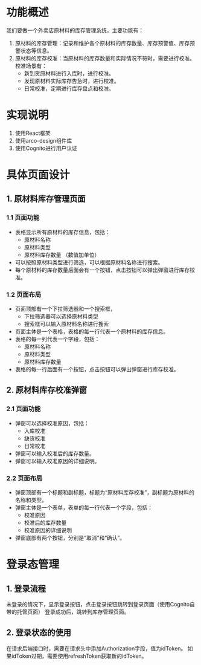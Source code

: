 # 功能概述
我们要做一个外卖店原材料的库存管理系统，主要功能有：
1. 原材料的库存管理：记录和维护各个原材料的库存数量、库存预警值、库存预警状态等信息。
2. 原材料的库存校准：当原材料的库存数量和实际情况不符时，需要进行校准。校准场景有：
    - 新到货原材料进行入库时，进行校准。
    - 发现原材料实际库存告急时，进行校准。
    - 日常校准，定期进行库存盘点和校准。

# 实现说明
1. 使用React框架
2. 使用arco-design组件库
3. 使用Cognito进行用户认证

# 具体页面设计
## 1. 原材料库存管理页面
### 1.1 页面功能
- 表格显示所有原材料的库存信息，包括：
    - 原材料名称
    - 原材料类型
    - 原材料库存数量 （数值加单位）
- 可以按照原材料类型进行筛选，可以根据原材料名称进行搜索。
- 每个原材料的库存数量后面会有一个按钮，点击按钮可以弹出弹窗进行库存校准。

### 1.2 页面布局
- 页面顶部有一个下拉筛选器和一个搜索框，
    - 下拉筛选器可以选择原材料类型
    - 搜索框可以输入原材料名称进行搜索
- 页面主体是一个表格，表格的每一行代表一个原材料的库存信息。
- 表格的每一列代表一个字段，包括：
    - 原材料名称
    - 原材料类型
    - 原材料库存数量
- 表格的每一行后面有一个按钮，点击按钮可以弹出弹窗进行库存校准。    


## 2. 原材料库存校准弹窗
### 2.1 页面功能
- 弹窗可以选择校准原因，包括：
    - 入库校准
    - 缺货校准
    - 日常校准
- 弹窗可以输入校准后的库存数量。
- 弹窗可以输入校准原因的详细说明。
### 2.2 页面布局
- 弹窗顶部有一个标题和副标题，标题为“原材料库存校准”，副标题为原材料的名称和类型。
- 弹窗主体是一个表单，表单的每一行代表一个字段，包括：
    - 校准原因
    - 校准后的库存数量
    - 校准原因的详细说明
- 弹窗底部有两个按钮，分别是“取消”和“确认”。

# 登录态管理
## 1. 登录流程
未登录的情况下，显示登录按钮，点击登录按钮跳转到登录页面（使用Cognito自带的托管页面）
登录成功后，跳转到库存管理页面。

## 2. 登录状态的使用
在请求后端接口时，需要在请求头中添加Authorization字段，值为idToken。
如果idToken过期，需要使用refreshToken获取新的idToken。